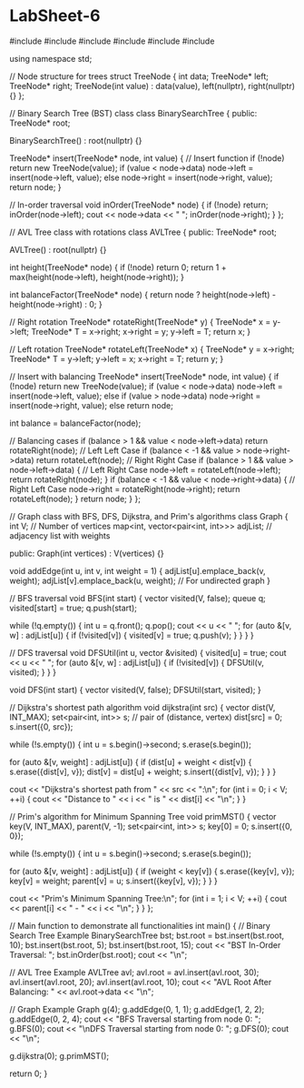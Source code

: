 # LabSheet-6
#include <iostream>
#include <queue>
#include <vector>
#include <map>
#include <set>
#include <climits>

using namespace std;

// Node structure for trees
struct TreeNode {
    int data;
    TreeNode* left;
    TreeNode* right;
    TreeNode(int value) : data(value), left(nullptr), right(nullptr) {}
};

// Binary Search Tree (BST) class
class BinarySearchTree {
public:
    TreeNode* root;

BinarySearchTree() : root(nullptr) {}

   
TreeNode* insert(TreeNode* node, int value) { // Insert function
        if (!node) return new TreeNode(value);
        if (value < node->data) node->left = insert(node->left, value);
        else node->right = insert(node->right, value);
        return node;
    }

 // In-order traversal
    void inOrder(TreeNode* node) {
        if (!node) return;
        inOrder(node->left);
        cout << node->data << " ";
        inOrder(node->right);
    }
};

// AVL Tree class with rotations
class AVLTree {
public:
    TreeNode* root;

 AVLTree() : root(nullptr) {}

int height(TreeNode* node) {
        if (!node) return 0;
        return 1 + max(height(node->left), height(node->right));
    }

int balanceFactor(TreeNode* node) {
        return node ? height(node->left) - height(node->right) : 0;
    }

// Right rotation
    TreeNode* rotateRight(TreeNode* y) {
        TreeNode* x = y->left;
        TreeNode* T = x->right;
        x->right = y;
        y->left = T;
        return x;
    }

// Left rotation
    TreeNode* rotateLeft(TreeNode* x) {
        TreeNode* y = x->right;
        TreeNode* T = y->left;
        y->left = x;
        x->right = T;
        return y;
    }

// Insert with balancing
    TreeNode* insert(TreeNode* node, int value) {
        if (!node) return new TreeNode(value);
        if (value < node->data) node->left = insert(node->left, value);
        else if (value > node->data) node->right = insert(node->right, value);
        else return node;

int balance = balanceFactor(node);

// Balancing cases
        if (balance > 1 && value < node->left->data) return rotateRight(node);  // Left Left Case
        if (balance < -1 && value > node->right->data) return rotateLeft(node); // Right Right Case
        if (balance > 1 && value > node->left->data) {                          // Left Right Case
            node->left = rotateLeft(node->left);
            return rotateRight(node);
        }
        if (balance < -1 && value < node->right->data) {                        // Right Left Case
            node->right = rotateRight(node->right);
            return rotateLeft(node);
        }
        return node;
    }
};

// Graph class with BFS, DFS, Dijkstra, and Prim's algorithms
class Graph {
    int V; // Number of vertices
    map<int, vector<pair<int, int>>> adjList; // adjacency list with weights

public:
    Graph(int vertices) : V(vertices) {}

  void addEdge(int u, int v, int weight = 1) {
        adjList[u].emplace_back(v, weight);
        adjList[v].emplace_back(u, weight); // For undirected graph
    }

  // BFS traversal
    void BFS(int start) {
        vector<bool> visited(V, false);
        queue<int> q;
        visited[start] = true;
        q.push(start);

  while (!q.empty()) {
            int u = q.front();
            q.pop();
            cout << u << " ";
            for (auto &[v, w] : adjList[u]) {
                if (!visited[v]) {
                    visited[v] = true;
                    q.push(v);
                }
            }
        }
    }

  // DFS traversal
    void DFSUtil(int u, vector<bool> &visited) {
        visited[u] = true;
        cout << u << " ";
        for (auto &[v, w] : adjList[u]) {
            if (!visited[v]) {
                DFSUtil(v, visited);
            }
        }
    }

  void DFS(int start) {
        vector<bool> visited(V, false);
        DFSUtil(start, visited);
    }

  // Dijkstra's shortest path algorithm
    void dijkstra(int src) {
        vector<int> dist(V, INT_MAX);
        set<pair<int, int>> s; // pair of (distance, vertex)
        dist[src] = 0;
        s.insert({0, src});

  while (!s.empty()) {
            int u = s.begin()->second;
            s.erase(s.begin());

  for (auto &[v, weight] : adjList[u]) {
                if (dist[u] + weight < dist[v]) {
                    s.erase({dist[v], v});
                    dist[v] = dist[u] + weight;
                    s.insert({dist[v], v});
                }
            }
        }

  cout << "Dijkstra's shortest path from " << src << ":\n";
    for (int i = 0; i < V; ++i) {
           cout << "Distance to " << i << " is " << dist[i] << "\n";
        }
    }

  // Prim's algorithm for Minimum Spanning Tree
    void primMST() {
        vector<int> key(V, INT_MAX), parent(V, -1);
        set<pair<int, int>> s;
        key[0] = 0;
        s.insert({0, 0});

  while (!s.empty()) {
            int u = s.begin()->second;
            s.erase(s.begin());

  for (auto &[v, weight] : adjList[u]) {
                if (weight < key[v]) {
                    s.erase({key[v], v});
                    key[v] = weight;
                    parent[v] = u;
                    s.insert({key[v], v});
                }
            }
        }

  cout << "Prim's Minimum Spanning Tree:\n";
        for (int i = 1; i < V; ++i) {
            cout << parent[i] << " - " << i << "\n";
        }
    }
};

// Main function to demonstrate all functionalities
int main() {
    // Binary Search Tree Example
    BinarySearchTree bst;
    bst.root = bst.insert(bst.root, 10);
    bst.insert(bst.root, 5);
    bst.insert(bst.root, 15);
    cout << "BST In-Order Traversal: ";
    bst.inOrder(bst.root);
    cout << "\n";

  // AVL Tree Example
    AVLTree avl;
    avl.root = avl.insert(avl.root, 30);
    avl.insert(avl.root, 20);
    avl.insert(avl.root, 10);
    cout << "AVL Root After Balancing: " << avl.root->data << "\n";

  // Graph Example
    Graph g(4);
    g.addEdge(0, 1, 1);
    g.addEdge(1, 2, 2);
    g.addEdge(0, 2, 4);
    cout << "BFS Traversal starting from node 0: ";
    g.BFS(0);
    cout << "\nDFS Traversal starting from node 0: ";
    g.DFS(0);
    cout << "\n";

   g.dijkstra(0);
   g.primMST();

   return 0;
}
